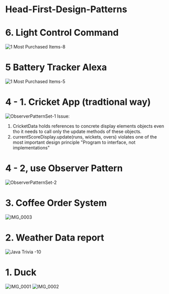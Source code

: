 # Head-First-Design-Patterns

# 6. Light Control Command
![1  Most Purchased Items-8](https://user-images.githubusercontent.com/19642027/90249954-51ff9e00-de09-11ea-8ecf-6ac5f26e44e3.jpg)

# 5 Battery Tracker Alexa
![1  Most Purchased Items-5](https://user-images.githubusercontent.com/19642027/90139228-14860c80-dd46-11ea-85a7-a02ce66a37fe.jpg)



# 4 - 1. Cricket App (tradtional way)
![ObserverPatternSet-1](https://user-images.githubusercontent.com/19642027/89806250-c6ce9180-db04-11ea-8ed0-bbecba5ffd8f.png)
Issue:
1. CricketData holds references to concrete display elements objects even tho it needs to call only the update methods of these objects. 
2. currentScoreDisplay.update(runs, wickets, overs) violates one of the most important design principle "Program to interface, not implementations"

# 4 - 2, use Observer Pattern
![ObserverPatternSet-2](https://user-images.githubusercontent.com/19642027/89807011-e5815800-db05-11ea-93ba-85ff1c198039.png)


# 3. Coffee Order System
![IMG_0003](https://user-images.githubusercontent.com/19642027/89669850-25e69900-d8ae-11ea-9a0a-de22d0cdbb83.JPG)


# 2. Weather Data report 
![Java Trivia -10](https://user-images.githubusercontent.com/19642027/89563936-3cc3b780-d7ea-11ea-9243-f835df101445.jpg)



# 1. Duck

![IMG_0001](https://user-images.githubusercontent.com/19642027/89421482-1cb8c900-d702-11ea-8b32-6cf1d6fe7ebc.jpg)
![IMG_0002](https://user-images.githubusercontent.com/19642027/89421485-1cb8c900-d702-11ea-8396-9b1b0c6978e8.jpg)


